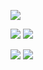 ![](http://github-profile-summary-cards.vercel.app/api/cards/profile-details?username=rersad1&theme=aura_dark)

![](http://github-profile-summary-cards.vercel.app/api/cards/repos-per-language?username=rersad1&theme=aura_dark)   ![](http://github-profile-summary-cards.vercel.app/api/cards/most-commit-language?username=rersad1&theme=aura_dark)

![](http://github-profile-summary-cards.vercel.app/api/cards/stats?username=rersad1&theme=aura_dark)  ![](http://github-profile-summary-cards.vercel.app/api/cards/productive-time?username=rersad1&theme=aura_dark&utcOffset=8)
